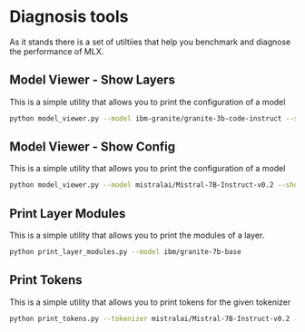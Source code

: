 # Diagnosis tools
As it stands there is a set of utiltiies that help you benchmark and diagnose the performance of MLX.

## Model Viewer - Show Layers
This is a simple utility that allows you to print the configuration of a model

```bash
python model_viewer.py --model ibm-granite/granite-3b-code-instruct --show-config
```

## Model Viewer - Show Config
This is a simple utility that allows you to print the configuration of a model

```bash
python model_viewer.py --model mistralai/Mistral-7B-Instruct-v0.2 --show-layers
```

## Print Layer Modules
This is a simple utility that allows you to print the modules of a layer.

```bash
python print_layer_modules.py --model ibm/granite-7b-base
```
    
## Print Tokens
This is a simple utility that allows you to print tokens for the given tokenizer

```bash
python print_tokens.py --tokenizer mistralai/Mistral-7B-Instruct-v0.2 --prompt "Who is Ada Lovelace?"
```
